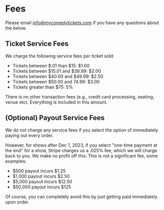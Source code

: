 # Fees

Please email info@mycomedytickets.com if you have any questions about the below.

## Ticket Service Fees

We charge the following service fees per ticket sold:

- Tickets between $.01 than $15: $1.00
- Tickets between $15.01 and $39.99: $2.00
- Tickets between $40.00 and $49.99: $2.50
- Tickets between $50.00 and 74.99: $3.00
- Tickets greater than $75: 5%

There is no other transaction fees (e.g., credit card processing, seating, venue etc). Everything is included in this amount. 

## (Optional) Payout Service Fees

We do not charge any service fees if you select the option of immediately paying out every order.

However, for shows after Dec 1, 2023, if you select "one-time payment at the end" for a show, Stripe charges 
us a .025% fee, which we will charge back to you. We make no profit off this. This is not a significant fee, some examples:

- $500 payout incurs $1.25
- $1,000 payout incurs $2.50
- $5,000 payout incurs $12.50
- $50,000 payout incurs $125

Of course, you can completely avoid this by just getting paid immediately upon order.

